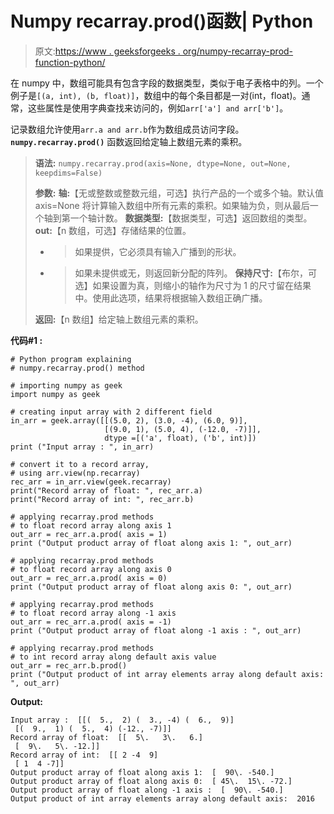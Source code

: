 # Numpy recarray.prod()函数| Python

> 原文:[https://www . geeksforgeeks . org/numpy-recarray-prod-function-python/](https://www.geeksforgeeks.org/numpy-recarray-prod-function-python/)

在 numpy 中，数组可能具有包含字段的数据类型，类似于电子表格中的列。一个例子是`[(a, int), (b, float)]`，数组中的每个条目都是一对(int，float)。通常，这些属性是使用字典查找来访问的，例如`arr['a'] and arr['b']`。

记录数组允许使用`arr.a and arr.b`作为数组成员访问字段。 **`numpy.recarray.prod()`** 函数返回给定轴上数组元素的乘积。

> **语法:** `numpy.recarray.prod(axis=None, dtype=None, out=None, keepdims=False)`
> 
> **参数:**
> **轴:**【无或整数或整数元组，可选】执行产品的一个或多个轴。默认值 axis=None 将计算输入数组中所有元素的乘积。如果轴为负，则从最后一个轴到第一个轴计数。
> **数据类型:**【数据类型，可选】返回数组的类型。
> **out:**【n 数组，可选】存储结果的位置。
> - >如果提供，它必须具有输入广播到的形状。
> - >如果未提供或无，则返回新分配的阵列。
> **保持尺寸:**【布尔，可选】如果设置为真，则缩小的轴作为尺寸为 1 的尺寸留在结果中。使用此选项，结果将根据输入数组正确广播。
> 
> **返回:**【n 数组】给定轴上数组元素的乘积。

**代码#1 :**

```
# Python program explaining
# numpy.recarray.prod() method 

# importing numpy as geek
import numpy as geek

# creating input array with 2 different field 
in_arr = geek.array([[(5.0, 2), (3.0, -4), (6.0, 9)],
                     [(9.0, 1), (5.0, 4), (-12.0, -7)]],
                     dtype =[('a', float), ('b', int)])
print ("Input array : ", in_arr)

# convert it to a record array,
# using arr.view(np.recarray)
rec_arr = in_arr.view(geek.recarray)
print("Record array of float: ", rec_arr.a)
print("Record array of int: ", rec_arr.b)

# applying recarray.prod methods
# to float record array along axis 1
out_arr = rec_arr.a.prod( axis = 1)
print ("Output product array of float along axis 1: ", out_arr) 

# applying recarray.prod methods
# to float record array along axis 0
out_arr = rec_arr.a.prod( axis = 0)
print ("Output product array of float along axis 0: ", out_arr) 

# applying recarray.prod methods
# to float record array along -1 axis 
out_arr = rec_arr.a.prod( axis = -1)
print ("Output product array of float along -1 axis : ", out_arr) 

# applying recarray.prod methods 
# to int record array along default axis value
out_arr = rec_arr.b.prod()
print ("Output product of int array elements array along default axis: ", out_arr) 
```

**Output:**

```
Input array :  [[(  5.,  2) (  3., -4) (  6.,  9)]
 [(  9.,  1) (  5.,  4) (-12., -7)]]
Record array of float:  [[  5\.   3\.   6.]
 [  9\.   5\. -12.]]
Record array of int:  [[ 2 -4  9]
 [ 1  4 -7]]
Output product array of float along axis 1:  [  90\. -540.]
Output product array of float along axis 0:  [ 45\.  15\. -72.]
Output product array of float along -1 axis :  [  90\. -540.]
Output product of int array elements array along default axis:  2016

```